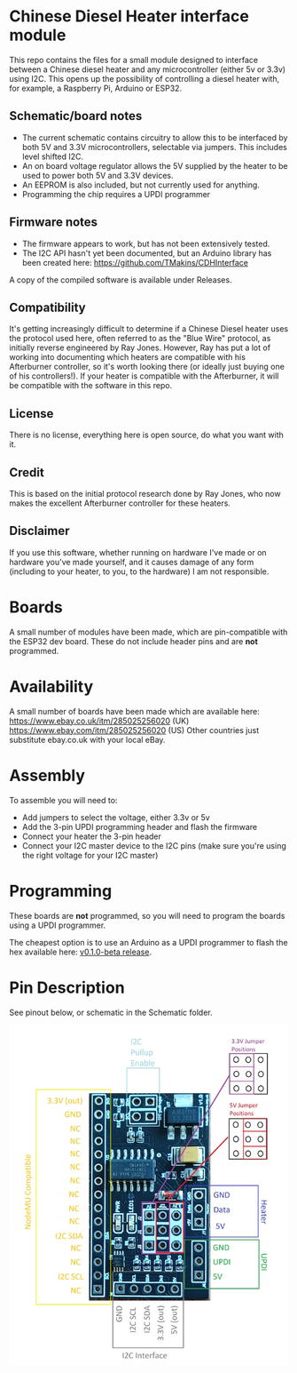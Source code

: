 # Chinese Diesel Heater interface module
This repo contains the files for a small module designed to interface between a Chinese diesel heater and any microcontroller (either 5v or 3.3v) using I2C. This opens up the possibility of controlling a diesel heater with, for example, a Raspberry Pi, Arduino or ESP32. 

## Schematic/board notes
* The current schematic contains circuitry to allow this to be interfaced by both 5V and 3.3V microcontrollers, selectable via jumpers. This includes level shifted I2C. 
* An on board voltage regulator allows the 5V supplied by the heater to be used to power both 5V and 3.3V devices. 
* An EEPROM is also included, but not currently used for anything.
* Programming the chip requires a UPDI programmer

## Firmware notes
* The firmware appears to work, but has not been extensively tested.
* The I2C API hasn't yet been documented, but an Arduino library has been created here: https://github.com/TMakins/CDHInterface

A copy of the compiled software is available under Releases. 

## Compatibility
It's getting increasingly difficult to determine if a Chinese Diesel heater uses the protocol used here, often referred to as the "Blue Wire" protocol, as initially reverse engineered by Ray Jones. However, Ray has put a lot of working into documenting which heaters are compatible with his Afterburner controller, so it's worth looking there (or ideally just buying one of his controllers!). If your heater is compatible with the Afterburner, it will be compatible with the software in this repo. 

## License
There is no license, everything here is open source, do what you want with it. 

## Credit
This is based on the initial protocol research done by Ray Jones, who now makes the excellent Afterburner controller for these heaters. 

## Disclaimer
If you use this software, whether running on hardware I've made or on hardware you've made yourself, and it causes damage of any form (including to your heater, to you, to the hardware) I am not responsible. 

# Boards
A small number of modules have been made, which are pin-compatible with the ESP32 dev board. These do not include header pins and are **not** programmed. 

# Availability
A small number of boards have been made which are available here:
https://www.ebay.co.uk/itm/285025256020 (UK)
https://www.ebay.com/itm/285025256020 (US)
Other countries just substitute ebay.co.uk with your local eBay. 

# Assembly
To assemble you will need to:
* Add jumpers to select the voltage, either 3.3v or 5v
* Add the 3-pin UPDI programming header and flash the firmware
* Connect your heater the 3-pin header
* Connect your I2C master device to the I2C pins (make sure you're using the right voltage for your I2C master)

# Programming
These boards are **not** programmed, so you will need to program the boards using a UPDI programmer.

The cheapest option is to use an Arduino as a UPDI programmer to flash the hex available here: [v0.1.0-beta release](https://github.com/TMakins/CDH_I2C_Interface/releases/download/v0.1.0-beta/firmware.hex).

# Pin Description
See pinout below, or schematic in the Schematic folder.

![interface board pinout](https://github.com/TMakins/CDH_I2C_Interface/blob/master/pinout.jpg?raw=true)
